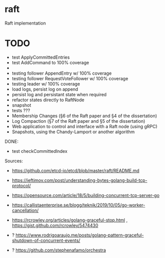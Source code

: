 # raft
Raft implementation

# TODO
- test ApplyCommittedEntries
- test AddCommand to 100% coverage
- 
- testing follower AppendEntry w/ 100% coverage
- testing follower RequestVoteFollower w/ 100% coverage
- testing leader w/ 100% coverage
- load logs, persist log on append
- persist log and persistant state when required
- refactor states directly to RaftNode
- snapshot
- tests ???
- Membership Changes (§6 of the Raft paper and §4 of the dissertation)
- Log Compaction (§7 of the Raft paper and §5 of the dissertation)
- Web application to control and interface with a Raft node (using gRPC)
- Snapshots, using the Chandy-Lamport or another algorithm


DONE:
- test checkCommittedIndex


Sources:
- https://github.com/etcd-io/etcd/blob/master/raft/README.md
- https://ieftimov.com/post/understanding-bytes-golang-build-tcp-protocol/
- https://opensource.com/article/18/5/building-concurrent-tcp-server-go

- https://callistaenterprise.se/blogg/teknik/2019/10/05/go-worker-cancellation/
- https://rcrowley.org/articles/golang-graceful-stop.html , https://gist.github.com/rcrowley/5474430
- ? https://www.rodrigoaraujo.me/posts/golang-pattern-graceful-shutdown-of-concurrent-events/
- ? https://github.com/stephenafamo/orchestra

